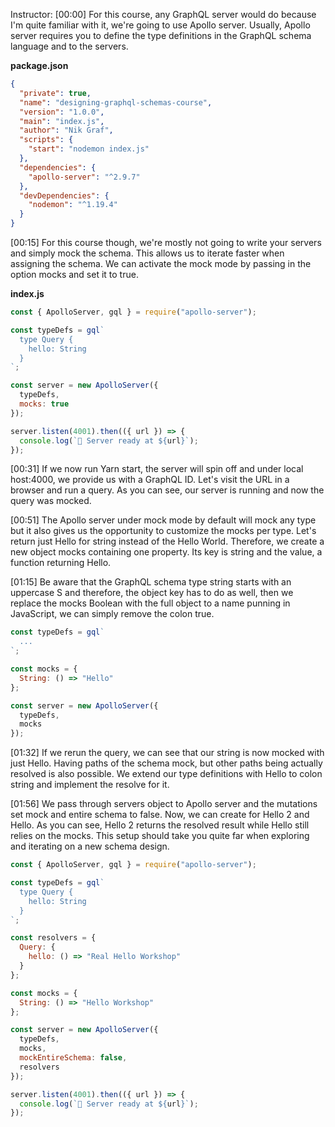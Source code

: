 Instructor: [00:00] For this course, any GraphQL server would do because I'm quite familiar with it, we're going to use Apollo server. Usually, Apollo server requires you to define the type definitions in the GraphQL schema language and to the servers.

**package.json** 
``` json
{
  "private": true,
  "name": "designing-graphql-schemas-course",
  "version": "1.0.0",
  "main": "index.js",
  "author": "Nik Graf",
  "scripts": {
    "start": "nodemon index.js"
  },
  "dependencies": {
    "apollo-server": "^2.9.7"
  },
  "devDependencies": {
    "nodemon": "^1.19.4"
  }
}
``` 

[00:15] For this course though, we're mostly not going to write your servers and simply mock the schema. This allows us to iterate faster when assigning the schema. We can activate the mock mode by passing in the option mocks and set it to true.

**index.js** 
``` js 
const { ApolloServer, gql } = require("apollo-server");

const typeDefs = gql`
  type Query {
    hello: String
  }
`;

const server = new ApolloServer({
  typeDefs,
  mocks: true
});

server.listen(4001).then(({ url }) => {
  console.log(`🚀 Server ready at ${url}`);
});

```

[00:31] If we now run Yarn start, the server will spin off and under local host:4000, we provide us with a GraphQL ID. Let's visit the URL in a browser and run a query. As you can see, our server is running and now the query was mocked.

[00:51] The Apollo server under mock mode by default will mock any type but it also gives us the opportunity to customize the mocks per type. Let's return just Hello for string instead of the Hello World. Therefore, we create a new object mocks containing one property. Its key is string and the value, a function returning Hello.

[01:15] Be aware that the GraphQL schema type string starts with an uppercase S and therefore, the object key has to do as well, then we replace the mocks Boolean with the full object to a name punning in JavaScript, we can simply remove the colon true.

``` js 
const typeDefs = gql`
  ...
`;

const mocks = {
  String: () => "Hello"
};

const server = new ApolloServer({
  typeDefs,
  mocks
});

```

[01:32] If we rerun the query, we can see that our string is now mocked with just Hello. Having paths of the schema mock, but other paths being actually resolved is also possible. We extend our type definitions with Hello to colon string and implement the resolve for it.

[01:56] We pass through servers object to Apollo server and the mutations set mock and entire schema to false. Now, we can create for Hello 2 and Hello. As you can see, Hello 2 returns the resolved result while Hello still relies on the mocks. This setup should take you quite far when exploring and iterating on a new schema design.

``` js 
const { ApolloServer, gql } = require("apollo-server");

const typeDefs = gql`
  type Query {
    hello: String
  }
`;

const resolvers = {
  Query: {
    hello: () => "Real Hello Workshop"
  }
};

const mocks = {
  String: () => "Hello Workshop"
};

const server = new ApolloServer({
  typeDefs,
  mocks,
  mockEntireSchema: false,
  resolvers
});

server.listen(4001).then(({ url }) => {
  console.log(`🚀 Server ready at ${url}`);
});

```

